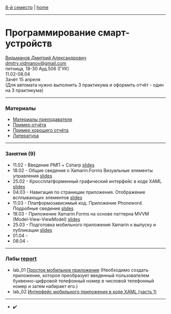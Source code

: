 [8-й семестр](../2022_8_sem.md) | [home](../README.md)
____________________________________
# Программирование смарт-устройств
[Видьманов Дмитрий Александрович](https://studizba.com/hs/151-mgtu-im-baumana/teachers/172-kafedra-iu-3-informacionnye-sistemy-i-te/5094-vidmanov-dmitrij-aleksandrovich.html) \
dmitry.vidmanov@gmail.com \
пятница, 18-30 Ауд.506 (ГУК)\
11.02-08.04 \
Зачёт 15 апреля \
(Для автомата нужно выполнить 3 практикума и оформить отчёт - один на 3 практикума)
____________________________________
### Материалы

* [Материалы преподавателя](https://disk.yandex.ru/d/A5lI-FMADD132Q)
* [Пример отчёта](https://docs.yandex.ru/docs/view?url=ya-disk-public%3A%2F%2FIJNN%2BG1ES7lsjzNGM%2F1ouurcoJoCpbsJKaLocvWHV7e%2FjaZ06Qg9WXlQ5Bay60Ufq%2FJ6bpmRyOJonT3VoXnDag%3D%3D%3A%2F1%2F%D0%9F%D1%80%D0%B8%D0%BC%D0%B5%D1%80%20%D0%BE%D1%82%D1%87%D0%B5%D1%82%D0%B0.pdf&name=%D0%9F%D1%80%D0%B8%D0%BC%D0%B5%D1%80%20%D0%BE%D1%82%D1%87%D0%B5%D1%82%D0%B0.pdf)
* [Пример хорошего отчёта](https://docs.google.com/document/d/1z15XGFY55yyDikwxpyLX0a2xBH2q9Oy1/edit?usp=sharing&ouid=104050528212751164470&rtpof=true&sd=true)
* [Литература](https://disk.yandex.ru/d/A5lI-FMADD132Q/literature)
____________________________________
### Занятия (9)

* 11.02 - Введение РМП + Csharp [slides](https://docs.yandex.ru/docs/view?url=ya-disk-public%3A%2F%2FIJNN%2BG1ES7lsjzNGM%2F1ouurcoJoCpbsJKaLocvWHV7e%2FjaZ06Qg9WXlQ5Bay60Ufq%2FJ6bpmRyOJonT3VoXnDag%3D%3D%3A%2F1%2F%D0%A1%D0%B5%D0%BC%D0%B8%D0%BD%D0%B0%D1%80.%20%D0%92%D0%B2%D0%B5%D0%B4%D0%B5%D0%BD%D0%B8%D0%B5%20%D0%A0%D0%9C%D0%9F%20%2B%20Csharp.pptx&name=%D0%A1%D0%B5%D0%BC%D0%B8%D0%BD%D0%B0%D1%80.%20%D0%92%D0%B2%D0%B5%D0%B4%D0%B5%D0%BD%D0%B8%D0%B5%20%D0%A0%D0%9C%D0%9F%20%2B%20Csharp.pptx)
* 18.02 - Общие сведения о Xamarin.Forms Визуальные элементы управления [slides](https://docs.yandex.ru/docs/view?url=ya-disk-public%3A%2F%2FIJNN%2BG1ES7lsjzNGM%2F1ouurcoJoCpbsJKaLocvWHV7e%2FjaZ06Qg9WXlQ5Bay60Ufq%2FJ6bpmRyOJonT3VoXnDag%3D%3D%3A%2F2%2F%D0%A1%D0%B5%D0%BC%D0%B8%D0%BD%D0%B0%D1%80.%20%D0%BF%D1%80%D0%B8%D0%BB%D0%BE%D0%B6%D0%B5%D0%BD%D0%B8%D0%B5%20XF.pptx&name=%D0%A1%D0%B5%D0%BC%D0%B8%D0%BD%D0%B0%D1%80.%20%D0%BF%D1%80%D0%B8%D0%BB%D0%BE%D0%B6%D0%B5%D0%BD%D0%B8%D0%B5%20XF.pptx)
* 25.02 - Кроссплатформенный графический интерфейс в коде XAML [slides](https://docs.yandex.ru/docs/view?url=ya-disk-public%3A%2F%2FIJNN%2BG1ES7lsjzNGM%2F1ouurcoJoCpbsJKaLocvWHV7e%2FjaZ06Qg9WXlQ5Bay60Ufq%2FJ6bpmRyOJonT3VoXnDag%3D%3D%3A%2F3%2F%D0%A1%D0%B5%D0%BC%D0%B8%D0%BD%D0%B0%D1%80.%20%D0%98%D0%BD%D1%82%D0%B5%D1%80%D1%84%D0%B5%D0%B9%D1%81%20%D0%B2%20%D0%BA%D0%BE%D0%B4%D0%B5%20XAML.pptx&name=%D0%A1%D0%B5%D0%BC%D0%B8%D0%BD%D0%B0%D1%80.%20%D0%98%D0%BD%D1%82%D0%B5%D1%80%D1%84%D0%B5%D0%B9%D1%81%20%D0%B2%20%D0%BA%D0%BE%D0%B4%D0%B5%20XAML.pptx)
* 04.03 - Навигация по страницам приложения. Отображение всплывающих элементов [slides](https://docs.yandex.ru/docs/view?url=ya-disk-public%3A%2F%2FIJNN%2BG1ES7lsjzNGM%2F1ouurcoJoCpbsJKaLocvWHV7e%2FjaZ06Qg9WXlQ5Bay60Ufq%2FJ6bpmRyOJonT3VoXnDag%3D%3D%3A%2F4%2F%D0%A1%D0%B5%D0%BC%D0%B8%D0%BD%D0%B0%D1%80.%20%D0%9D%D0%B0%D0%B2%D0%B8%D0%B3%D0%B0%D1%86%D0%B8%D1%8F%20%D0%BF%D0%BE%20%D1%81%D1%82%D1%80%D0%B0%D0%BD%D0%B8%D1%86%D0%B0%D0%BC.pptx&name=%D0%A1%D0%B5%D0%BC%D0%B8%D0%BD%D0%B0%D1%80.%20%D0%9D%D0%B0%D0%B2%D0%B8%D0%B3%D0%B0%D1%86%D0%B8%D1%8F%20%D0%BF%D0%BE%20%D1%81%D1%82%D1%80%D0%B0%D0%BD%D0%B8%D1%86%D0%B0%D0%BC.pptx)
* 11.03 - Платформозависимый код. Приложение Phoneword. Подробные сведения [slides](https://docs.yandex.ru/docs/view?url=ya-disk-public%3A%2F%2FIJNN%2BG1ES7lsjzNGM%2F1ouurcoJoCpbsJKaLocvWHV7e%2FjaZ06Qg9WXlQ5Bay60Ufq%2FJ6bpmRyOJonT3VoXnDag%3D%3D%3A%2F5%2F%D0%A1%D0%B5%D0%BC%D0%B8%D0%BD%D0%B0%D1%80.%20%D0%9F%D0%BB%D0%B0%D1%82%D1%84%D0%BE%D1%80%D0%BC%D0%BE%D0%B7%D0%B0%D0%B2%D0%B8%D1%81%D0%B8%D0%BC%D1%8B%D0%B9%20%D0%BA%D0%BE%D0%B4%2C%20%D0%BF%D1%80%D0%BE%D0%B5%D0%BA%D1%82%20Phoneword.pptx&name=%D0%A1%D0%B5%D0%BC%D0%B8%D0%BD%D0%B0%D1%80.%20%D0%9F%D0%BB%D0%B0%D1%82%D1%84%D0%BE%D1%80%D0%BC%D0%BE%D0%B7%D0%B0%D0%B2%D0%B8%D1%81%D0%B8%D0%BC%D1%8B%D0%B9%20%D0%BA%D0%BE%D0%B4%2C%20%D0%BF%D1%80%D0%BE%D0%B5%D0%BA%D1%82%20Phoneword.pptx)
* 18.03 - Приложение Xamarin.Forms на основе паттерна MVVM (Model-View-ViewModel) [slides](https://docs.yandex.ru/docs/view?url=ya-disk-public%3A%2F%2FIJNN%2BG1ES7lsjzNGM%2F1ouurcoJoCpbsJKaLocvWHV7e%2FjaZ06Qg9WXlQ5Bay60Ufq%2FJ6bpmRyOJonT3VoXnDag%3D%3D%3A%2F6%2F%D0%A1%D0%B5%D0%BC%D0%B8%D0%BD%D0%B0%D1%80.%20%D0%9F%D0%B0%D1%82%D1%82%D0%B5%D1%80%D0%BD%20MVVM.pptx&name=%D0%A1%D0%B5%D0%BC%D0%B8%D0%BD%D0%B0%D1%80.%20%D0%9F%D0%B0%D1%82%D1%82%D0%B5%D1%80%D0%BD%20MVVM.pptx)
* 25.03 - Подготовка мобильного приложения Xamarin к выпуску и публикации [slides](https://docs.yandex.ru/docs/view?url=ya-disk-public%3A%2F%2FIJNN%2BG1ES7lsjzNGM%2F1ouurcoJoCpbsJKaLocvWHV7e%2FjaZ06Qg9WXlQ5Bay60Ufq%2FJ6bpmRyOJonT3VoXnDag%3D%3D%3A%2F7%2F%D0%A1%D0%B5%D0%BC%D0%B8%D0%BD%D0%B0%D1%80.%20%D0%92%D1%8B%D0%BF%D1%83%D1%81%D0%BA%20%D0%BF%D1%80%D0%B8%D0%BB%D0%BE%D0%B6%D0%B5%D0%BD%D0%B8%D1%8F.pptx&name=%D0%A1%D0%B5%D0%BC%D0%B8%D0%BD%D0%B0%D1%80.%20%D0%92%D1%8B%D0%BF%D1%83%D1%81%D0%BA%20%D0%BF%D1%80%D0%B8%D0%BB%D0%BE%D0%B6%D0%B5%D0%BD%D0%B8%D1%8F.pptx)
* 01.04 -  
* 08.04 -  


____________________________________

### Лабы [report](https://docs.google.com/document/d/1_DY_YS8K6DdOEVAZdVN_AQRpSEOXexo2/edit?usp=sharing&ouid=104050528212751164470&rtpof=true&sd=true)

* lab_01 [Простое мобильное приложение](https://docs.yandex.ru/docs/view?url=ya-disk-public%3A%2F%2FIJNN%2BG1ES7lsjzNGM%2F1ouurcoJoCpbsJKaLocvWHV7e%2FjaZ06Qg9WXlQ5Bay60Ufq%2FJ6bpmRyOJonT3VoXnDag%3D%3D%3A%2F2%2F%D0%97%D0%B0%D0%B4%D0%B0%D0%BD%D0%B8%D0%B5.%20%D0%BF%D1%80%D0%B8%D0%BB%D0%BE%D0%B6%D0%B5%D0%BD%D0%B8%D0%B5%20XF.docx&name=%D0%97%D0%B0%D0%B4%D0%B0%D0%BD%D0%B8%D0%B5.%20%D0%BF%D1%80%D0%B8%D0%BB%D0%BE%D0%B6%D0%B5%D0%BD%D0%B8%D0%B5%20XF.docx) (Необходимо создать приложение, которое преобразует
введенный пользователем буквенно-цифровой телефонный номер в числовой телефонный
номер и затем набирает его.)
* lab_02 [Интерфейс мобильного приложения в коде XAML (часть 1)](https://docs.yandex.ru/docs/view?url=ya-disk-public%3A%2F%2FIJNN%2BG1ES7lsjzNGM%2F1ouurcoJoCpbsJKaLocvWHV7e%2FjaZ06Qg9WXlQ5Bay60Ufq%2FJ6bpmRyOJonT3VoXnDag%3D%3D%3A%2F3%2F%D0%97%D0%B0%D0%B4%D0%B0%D0%BD%D0%B8%D0%B5.%20XAML%20(%D1%87%D0%B0%D1%81%D1%82%D1%8C%201).docx&name=%D0%97%D0%B0%D0%B4%D0%B0%D0%BD%D0%B8%D0%B5.%20XAML%20(%D1%87%D0%B0%D1%81%D1%82%D1%8C%201).docx)

____________________________________

* ✔️
